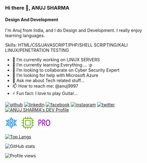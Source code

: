 ### Hi there 👋, ANUJ SHARMA
#### Design And Development
I'm Anuj from India, and I do Design and Development. I really enjoy learning languages.

Skills: HTML/CSS/JAVASCRIPT/PHP/SHELL SCRIPTING/KALI LINUX/PENETRATION TESTING

- 🔭 I’m currently working on LINUX SERVERS 
- 🌱 I’m currently learning Everything.... :p 
- 👯 I’m looking to collaborate on Cyber Security Expert 
- 🤔 I’m looking for help with Microsoft Azure  
- 💬 Ask me about Tech related stuff... 
- 📫 How to reach me: @anuj9997 
- ⚡ Fun fact: I love to play Guitar... 




[<img src='https://cdn.jsdelivr.net/npm/simple-icons@3.0.1/icons/github.svg' alt='github' height='40'>](https://github.com/imanujsharma99)  [<img src='https://cdn.jsdelivr.net/npm/simple-icons@3.0.1/icons/linkedin.svg' alt='linkedin' height='40'>](https://www.linkedin.com/in/https://in.linkedin.com/anuj-sharma-718937128/)  [<img src='https://cdn.jsdelivr.net/npm/simple-icons@3.0.1/icons/facebook.svg' alt='facebook' height='40'>](https://www.facebook.com/profile.php?id=100012678727776)  [<img src='https://cdn.jsdelivr.net/npm/simple-icons@3.0.1/icons/instagram.svg' alt='instagram' height='40'>](https://www.instagram.com/anuj_sharma999/)  [<img src='https://cdn.jsdelivr.net/npm/simple-icons@3.0.1/icons/twitter.svg' alt='twitter' height='40'>](https://twitter.com/anuj9997)  
<a href="https://dev.to/imanujsharma99">
  <img src="https://d2fltix0v2e0sb.cloudfront.net/dev-badge.svg" alt="ANUJ SHARMA's DEV Profile" height="40" width="40">
</a>

<a href='https://archiveprogram.github.com/'><img src='https://raw.githubusercontent.com/acervenky/animated-github-badges/master/assets/acbadge.gif' width='40' height='40'></a> <a href='https://docs.github.com/en/developers'><img src='https://raw.githubusercontent.com/acervenky/animated-github-badges/master/assets/devbadge.gif' width='40' height='40'></a> <a href='https://github.com/pricing'><img src='https://raw.githubusercontent.com/acervenky/animated-github-badges/master/assets/pro.gif' width='40' height='40'></a> 



[![Top Langs](https://github-readme-stats.vercel.app/api/top-langs/?username=imanujsharma99)](https://github.com/anuraghazra/github-readme-stats)

![GitHub stats](https://github-readme-stats.vercel.app/api?username=imanujsharma99&show_icons=true)  

![Profile views](https://gpvc.arturio.dev/imanujsharma99)  
